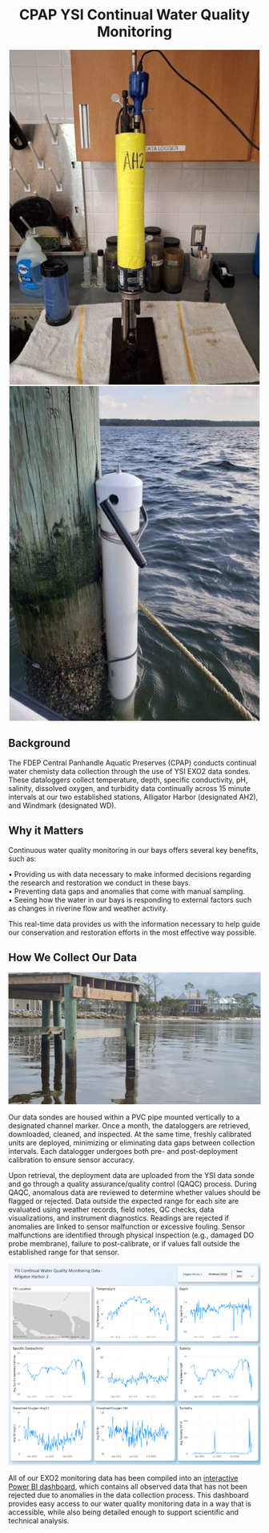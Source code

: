 <div align="center">

# CPAP YSI Continual Water Quality Monitoring

<img src="./images/logger1.jpg" alt="Image 1" />  <img src="./images/logger2.jpg" alt="Image 2" />

</div>

## Background
The FDEP Central Panhandle Aquatic Preserves (CPAP) conducts continual water chemisty data collection through the use of YSI EXO2 data sondes. These dataloggers collect temperature, depth, specific conductivity, pH, salinity, dissolved oxygen, and turbidity data continually across 15 minute intervals at our two established stations, Alligator Harbor (designated AH2), and Windmark (designated WD).

## Why it Matters
Continuous water quality monitoring in our bays offers several key benefits, such as:

• Providing us with data necessary to make informed decisions regarding the research and restoration we conduct in these bays. <br />
• Preventing data gaps and anomalies that come with manual sampling. <br />
• Seeing how the water in our bays is responding to external factors such as changes in riverine flow and weather activity. <br />

This real-time data provides us with the information necessary to help guide our conservation and restoration efforts in the most effective way possible.

## How We Collect Our Data
<div align="center">

<img src="./images/logger3.jpg" alt="Image 3" />

</div>

Our data sondes are housed within a PVC pipe mounted vertically to a designated channel marker. Once a month, the dataloggers are retrieved, downloaded, cleaned, and inspected. At the same time, freshly calibrated units are deployed, minimizing or eliminating data gaps between collection intervals. Each datalogger undergoes both pre- and post-deployment calibration to ensure sensor accuracy.

Upon retrieval, the deployment data are uploaded from the YSI data sonde and go through a quality assurance/quality control (QAQC) process. During QAQC, anomalous data are reviewed to determine whether values should be flagged or rejected. Data outside the expected range for each site are evaluated using weather records, field notes, QC checks, data visualizations, and instrument diagnostics. Readings are rejected if anomalies are linked to sensor malfunction or excessive fouling. Sensor malfunctions are identified through physical inspection (e.g., damaged DO probe membrane), failure to post-calibrate, or if values fall outside the established range for that sensor.

<img src="./images/wq-dash.png" alt="Image 4" />

All of our EXO2 monitoring data has been compiled into an [interactive Power BI dashboard](https://app.powerbi.com/view?r=eyJrIjoiZGUzNTIyZGMtNjhjMy00NWVmLWJmMGItMmQ3ZWZjZTkxMjY5IiwidCI6ImI2MjAxOTYwLTQ1YmEtNGI3OC1iMDgwLWYxYzQzM2ZmNmUzNiIsImMiOjZ9), which contains all observed data that has not been rejected due to anomalies in the data collection process. This dashboard provides easy access to our water quality monitoring data in a way that is accessible, while also being detailed enough to support scientific and technical analysis.
